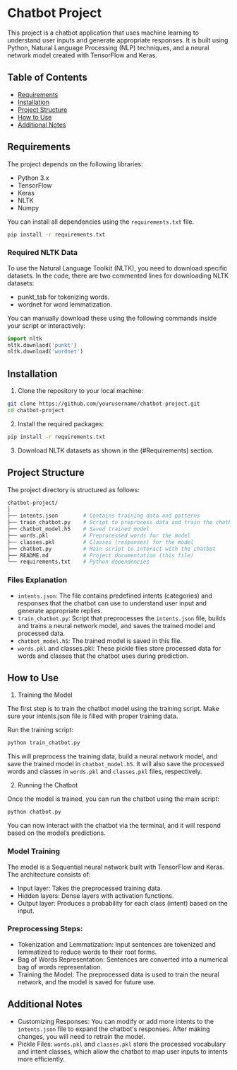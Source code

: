 # Chatbot Project

This project is a chatbot application that uses machine learning to understand user inputs and generate appropriate responses. It is built using Python, Natural Language Processing (NLP) techniques, and a neural network model created with TensorFlow and Keras.

## Table of Contents
- [Requirements](#requirements)
- [Installation](#installation)
- [Project Structure](#project-structure)
- [How to Use](#how-to-use)
- [Additional Notes](#additional-notes)

## Requirements

The project depends on the following libraries:
- Python 3.x
- TensorFlow
- Keras
- NLTK
- Numpy

You can install all dependencies using the `requirements.txt` file.

```bash
pip install -r requirements.txt
```

### Required NLTK Data

To use the Natural Language Toolkit (NLTK), you need to download specific datasets. In the code, there are two commented lines for downloading NLTK datasets:

- punkt_tab for tokenizing words.
- wordnet for word lemmatization.

You can manually download these using the following commands inside your script or interactively:

```python
import nltk
nltk.downlaod('punkt')
nltk.download('wordnet')
```

## Installation

1. Clone the repository to your local machine:
```bash
git clone https://github.com/yourusername/chatbot-project.git
cd chatbot-project
```

2. Install the required packages:
```bash
pip install -r requirements.txt
```
3. Download NLTK datasets as shown in the (#Requirements) section.

## Project Structure

The project directory is structured as follows:

```bash
chatbot-project/
│
├── intents.json        # Contains training data and patterns
├── train_chatbot.py    # Script to preprocess data and train the chatbot model
├── chatbot_model.h5    # Saved trained model
├── words.pkl           # Preprocessed words for the model
├── classes.pkl         # Classes (responses) for the model
├── chatbot.py          # Main script to interact with the chatbot
├── README.md           # Project documentation (this file)
└── requirements.txt    # Python dependencies
```
### Files Explanation

- `intents.json`: The file contains predefined intents (categories) and responses that the chatbot can use to understand user input and generate appropriate replies.
- `train_chatbot.py`: Script that preprocesses the `intents.json` file, builds and trains a neural network model, and saves the trained model and processed data.
- `chatbot_model.h5`: The trained model is saved in this file.
- `words.pkl` and classes.pkl: These pickle files store processed data for words and classes that the chatbot uses during prediction.

## How to Use

1. Training the Model

The first step is to train the chatbot model using the training script. Make sure your intents.json file is filled with proper training data.

Run the training script:

```bash
python train_chatbot.py
```

This will preprocess the training data, build a neural network model, and save the trained model in `chatbot_model.h5`. It will also save the processed words and classes in `words.pkl` and `classes.pkl` files, respectively.

2. Running the Chatbot

Once the model is trained, you can run the chatbot using the main script:

```bash
python chatbot.py
```

You can now interact with the chatbot via the terminal, and it will respond based on the model’s predictions.

### Model Training

The model is a Sequential neural network built with TensorFlow and Keras. The architecture consists of:

- Input layer: Takes the preprocessed training data.
- Hidden layers: Dense layers with activation functions.
- Output layer: Produces a probability for each class (intent) based on the input.

### Preprocessing Steps:

- Tokenization and Lemmatization: Input sentences are tokenized and lemmatized to reduce words to their root forms.
- Bag of Words Representation: Sentences are converted into a numerical bag of words representation.
- Training the Model: The preprocessed data is used to train the neural network, and the model is saved for future use.

## Additional Notes
- Customizing Responses: You can modify or add more intents to the `intents.json` file to expand the chatbot's responses. After making changes, you will need to retrain the model.
- Pickle Files: `words.pkl` and `classes.pkl` store the processed vocabulary and intent classes, which allow the chatbot to map user inputs to intents more efficiently.
